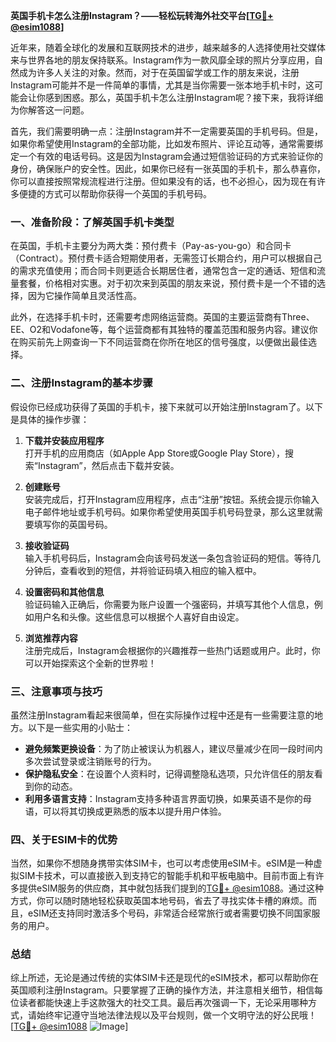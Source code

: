 **英国手机卡怎么注册Instagram？——轻松玩转海外社交平台[[TG💪+ @esim1088](https://t.me/s/esim1088)]**

近年来，随着全球化的发展和互联网技术的进步，越来越多的人选择使用社交媒体来与世界各地的朋友保持联系。Instagram作为一款风靡全球的照片分享应用，自然成为许多人关注的对象。然而，对于在英国留学或工作的朋友来说，注册Instagram可能并不是一件简单的事情，尤其是当你需要一张本地手机卡时，这可能会让你感到困惑。那么，英国手机卡怎么注册Instagram呢？接下来，我将详细为你解答这一问题。

首先，我们需要明确一点：注册Instagram并不一定需要英国的手机号码。但是，如果你希望使用Instagram的全部功能，比如发布照片、评论互动等，通常需要绑定一个有效的电话号码。这是因为Instagram会通过短信验证码的方式来验证你的身份，确保账户的安全性。因此，如果你已经有一张英国的手机卡，那么恭喜你，你可以直接按照常规流程进行注册。但如果没有的话，也不必担心，因为现在有许多便捷的方式可以帮助你获得一个英国的手机号码。

### 一、准备阶段：了解英国手机卡类型

在英国，手机卡主要分为两大类：预付费卡（Pay-as-you-go）和合同卡（Contract）。预付费卡适合短期使用者，无需签订长期合约，用户可以根据自己的需求充值使用；而合同卡则更适合长期居住者，通常包含一定的通话、短信和流量套餐，价格相对实惠。对于初次来到英国的朋友来说，预付费卡是一个不错的选择，因为它操作简单且灵活性高。

此外，在选择手机卡时，还需要考虑网络运营商。英国的主要运营商有Three、EE、O2和Vodafone等，每个运营商都有其独特的覆盖范围和服务内容。建议你在购买前先上网查询一下不同运营商在你所在地区的信号强度，以便做出最佳选择。

### 二、注册Instagram的基本步骤

假设你已经成功获得了英国的手机卡，接下来就可以开始注册Instagram了。以下是具体的操作步骤：

1. **下载并安装应用程序**  
   打开手机的应用商店（如Apple App Store或Google Play Store），搜索“Instagram”，然后点击下载并安装。

2. **创建账号**  
   安装完成后，打开Instagram应用程序，点击“注册”按钮。系统会提示你输入电子邮件地址或手机号码。如果你希望使用英国手机号码登录，那么这里就需要填写你的英国号码。

3. **接收验证码**  
   输入手机号码后，Instagram会向该号码发送一条包含验证码的短信。等待几分钟后，查看收到的短信，并将验证码填入相应的输入框中。

4. **设置密码和其他信息**  
   验证码输入正确后，你需要为账户设置一个强密码，并填写其他个人信息，例如用户名和头像。这些信息可以根据个人喜好自由设定。

5. **浏览推荐内容**  
   注册完成后，Instagram会根据你的兴趣推荐一些热门话题或用户。此时，你可以开始探索这个全新的世界啦！

### 三、注意事项与技巧

虽然注册Instagram看起来很简单，但在实际操作过程中还是有一些需要注意的地方。以下是一些实用的小贴士：

- **避免频繁更换设备**：为了防止被误认为机器人，建议尽量减少在同一段时间内多次尝试登录或注销账号的行为。
- **保护隐私安全**：在设置个人资料时，记得调整隐私选项，只允许信任的朋友看到你的动态。
- **利用多语言支持**：Instagram支持多种语言界面切换，如果英语不是你的母语，可以将其切换成更熟悉的版本以提升用户体验。

### 四、关于ESIM卡的优势

当然，如果你不想随身携带实体SIM卡，也可以考虑使用eSIM卡。eSIM是一种虚拟SIM卡技术，可以直接嵌入到支持它的智能手机和平板电脑中。目前市面上有许多提供eSIM服务的供应商，其中就包括我们提到的[TG💪+ @esim1088](https://t.me/s/esim1088)。通过这种方式，你可以随时随地轻松获取英国本地号码，省去了寻找实体卡槽的麻烦。而且，eSIM还支持同时激活多个号码，非常适合经常旅行或者需要切换不同国家服务的用户。

### 总结

综上所述，无论是通过传统的实体SIM卡还是现代的eSIM技术，都可以帮助你在英国顺利注册Instagram。只要掌握了正确的操作方法，并注意相关细节，相信每位读者都能快速上手这款强大的社交工具。最后再次强调一下，无论采用哪种方式，请始终牢记遵守当地法律法规以及平台规则，做一个文明守法的好公民哦！[[TG💪+ @esim1088](https://t.me/s/esim1088) ![Image](https://i.postimg.cc/4NQfJmqS/Snipaste-2025-05-13-00-14-12.png)]